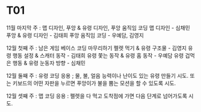 # T01
11월 마지막 주 : 맵 디자인, 푸앙 & 유령 디자인, 푸앙 움직임 코딩
맵 디자인 - 심채민
푸앙 & 유령 디자인 - 김태희
푸앙 움직임 코딩 - 우예담, 김영지

12월 첫째 주 : 남은 게임 베이스 코딩 마무리하기
펠렛 먹기 & 유령 구조물 - 김영지
유령 행동 설정 & 스캐터 동작 - 김태희
유령 쫓는 동작 & 유령 홈 동작 - 우예담
유령 겁먹은 행동 & 유령 눈동자 방향 - 심채민

12월 둘째 주 : 유령 코딩 응용 ; 물, 불, 얼음 능력이나 난이도 있는 유령 만들기 시도. 또는 키보드의 어떤 자판을 누르면 푸앙이가 불을 뿜는 모션을 할 수 있도록 시도.

12월 셋째 주 : 맵 코딩 응용 : 펠렛을 다 먹고 도착점에 가면 다음 단계로 넘어가도록 시도.
